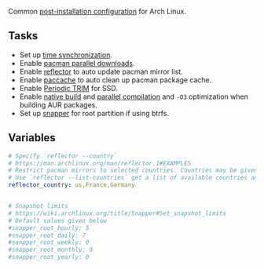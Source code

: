 Common [post-installation configuration](https://wiki.archlinux.org/title/User:Bai-Chiang/Installation_guide_(full_disk_encryption,secure_boot,unified_kernel_image,btrfs)#Post-installation) for Arch Linux.

## Tasks
- Set up [time synchronization](https://wiki.archlinux.org/title/Systemd-timesyncd).
- Enable [pacman parallel downloads](https://wiki.archlinux.org/title/Pacman#Enabling_parallel_downloads).
- Enable [reflector](https://wiki.archlinux.org/title/Reflector) to auto update pacman mirror list.
- Enable [paccache](https://wiki.archlinux.org/title/Pacman#Cleaning_the_package_cache) to auto clean up pacman package cache.
- Enable [Periodic TRIM](https://wiki.archlinux.org/title/Solid_state_drive#Periodic_TRIM) for SSD.
- Enable [native build](https://wiki.archlinux.org/title/Makepkg#Building_optimized_binaries) and [parallel compilation](https://wiki.archlinux.org/title/Makepkg#Parallel_compilation) and `-O3` optimization when building AUR packages.
- Set up [snapper](https://wiki.archlinux.org/title/Snapper) for root partition if using btrfs.


## Variables
```yaml
# Specify `reflector --country`
# https://man.archlinux.org/man/reflector.1#EXAMPLES
# Restrict pacman mirrors to selected countries. Countries may be given by name or country code, or a mix of both.
# Use `reflector --list-countries` get a list of available countries and country codes.
reflector_country: us,France,Germany


# Snapshot limits
# https://wiki.archlinux.org/title/Snapper#Set_snapshot_limits
# Default values given below
#snapper_root_hourly: 5
#snapper_root_daily: 7
#sanpper_root_weekly: 0
#snapper_root_monthly: 0
#snapper_root_yearly: 0
```

